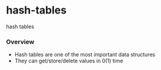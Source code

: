 # hash-tables
hash tables

### Overview

- Hash tables are one of the most important data structures
- They can get/store/delete values in 0(1) time
